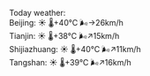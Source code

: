 Today weather:  
Beijing: ☀️   🌡️+40°C 🌬️→26km/h  
Tianjin: ☀️   🌡️+38°C 🌬️↗15km/h  
Shijiazhuang: ☀️   🌡️+40°C 🌬️↗11km/h  
Tangshan: ☀️   🌡️+39°C 🌬️↗16km/h  
